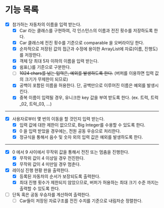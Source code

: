 # 기능 목록
- [X] 참가하는 자동차의 이름을 입력 받는다.
    - [X] Car 라는 클래스를 구현하여, 각 인스턴스의 이름과 전진 횟수를 저장하도록 한다.
    - [X] Car 클래스에 전진 횟수를 기준으로 comparable 을 오버라이딩 한다.
    - [X] 순차적으로 저장된 값의 접근과 수정에 용이한 ArrayList에 자료(이름, 진행도)를 저장한다. 
    - [X] 객체 당 최대 5자 이하의 이름을 입력 받는다.
    - [X] 쉼표(,)를 기준으로 구분한다.
    - [ ] ~~1024 chars를 넘는 입력은, 예외를 발생하도록 한다.~~ (버퍼를 이용하면 입력 값의 크기가 무제한이 되므로)
    - [X] 공백이 포함된 이름을 허용한다. 단, 공백만으로 이루어진 이름은 예외를 발생시킨다.
    - [X] 중복 이름이 입력될 경우, 유니크한 key 값을 부여 받도록 한다. (ex. 트럭, 트럭_02, 트럭_03, ...)
---
- [X] 사용자로부터 몇 번의 이동을 할 것인지 입력 받는다.
    - [X] 입력 값에 대한 제한이 없으므로, Big Integer를 수용할 수 있도록 한다.
    - [X] 0 을 입력 받았을 경우에는, 전원 공동 우승으로 처리한다.
    - [X] 정규식을 통해서 음수 및 숫자 외의 입력 값은 예외를 발생하도록 한다.
---
- [X] 0 에서 9 사이에서 무작위 값을 통해서 전진 또는 멈춤을 진행한다.
    - [X] 무작위 값이 4 이상일 경우 전진한다.
    - [X] 무작위 값이 4 미만일 경우 멈춘다.
- [X] 레이싱 진행 현황 판을 출력한다.
    - [X] 등록된 자동차의 순서가 보장되도록 출력한다.
    - [X] 최대 진행 횟수가 제한되지 않았으므로, 버퍼가 허용하는 최대 크기 수준 까지는 출력할 수 있도록 한다.
- [ ] 단독 혹은 공동 우승자를 계산하여 출력한다.
    - [ ] Car들이 저장된 자료구조를 전진 수치를 기준으로 내림차순 정렬한다.